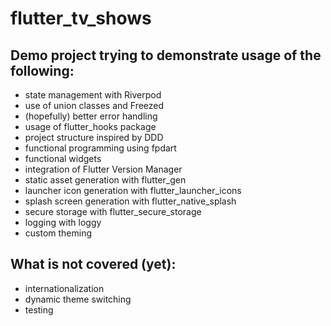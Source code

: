 # flutter_tv_shows

## Demo project trying to demonstrate usage of the following:

- state management with Riverpod
- use of union classes and Freezed
- (hopefully) better error handling
- usage of flutter_hooks package
- project structure inspired by DDD
- functional programming using fpdart
- functional widgets  
- integration of Flutter Version Manager
- static asset generation with flutter_gen
- launcher icon generation with flutter_launcher_icons
- splash screen generation with flutter_native_splash
- secure storage with flutter_secure_storage
- logging with loggy
- custom theming

## What is not covered (yet):
- internationalization
- dynamic theme switching
- testing
